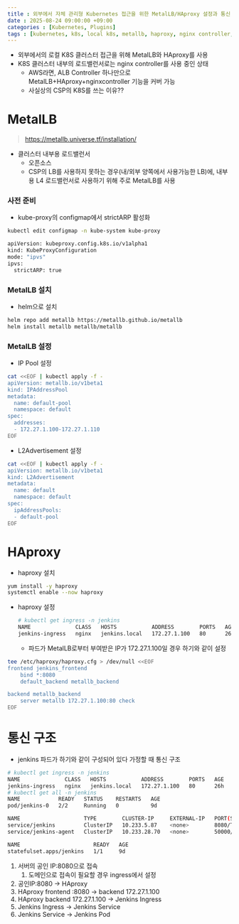 ```yaml
---
title : 외부에서 자체 관리형 Kubernetes 접근을 위한 MetalLB/HAproxy 설정과 통신 구조
date : 2025-08-24 09:00:00 +09:00
categories : [Kubernetes, Plugins]
tags : [kubernetes, k8s, local k8s, metallb, haproxy, nginx controller, self managed k8s]  #소문자만 가능
---
```


- 외부에서의 로컬 K8S 클러스터 접근을 위해 MetalLB와 HAproxy를 사용
- K8S 클러스터 내부의 로드밸런서로는 nginx controller를 사용 중인 상태
    - AWS라면, ALB Controller 하나만으로 MetalLB+HAproxy+nginxcontroller 기능을 커버 가능
    - 사실상의 CSP의 K8S를 쓰는 이유??

# MetalLB

> https://metallb.universe.tf/installation/
> 
- 클러스터 내부용 로드밸런서
    - 오픈소스
    - CSP의 LB를 사용하지 못하는 경우(내/외부 양쪽에서 사용가능한 LB)에, 내부용 L4 로드밸런서로 사용하기 위해 주로 MetalLB를 사용

### 사전 준비

- kube-proxy의 configmap에서 strictARP 활성화

```bash
kubectl edit configmap -n kube-system kube-proxy

apiVersion: kubeproxy.config.k8s.io/v1alpha1
kind: KubeProxyConfiguration
mode: "ipvs"
ipvs:
  strictARP: true
```

### MetalLB 설치

- helm으로 설치

```bash
helm repo add metallb https://metallb.github.io/metallb
helm install metallb metallb/metallb
```

### MetalLB 설정

- IP Pool 설정

```bash
cat <<EOF | kubectl apply -f -
apiVersion: metallb.io/v1beta1
kind: IPAddressPool
metadata:
  name: default-pool
  namespace: default
spec:
  addresses:
  - 172.27.1.100-172.27.1.110
EOF
```

- L2Advertisement 설정

```bash
cat <<EOF | kubectl apply -f -
apiVersion: metallb.io/v1beta1
kind: L2Advertisement
metadata:
  name: default
  namespace: default
spec:
  ipAddressPools:
  - default-pool
EOF
```

# HAproxy

- haproxy 설치

```bash
yum install -y haproxy
systemctl enable --now haproxy
```

- haproxy 설정
    
    ```bash
    # kubectl get ingress -n jenkins
    NAME              CLASS   HOSTS           ADDRESS        PORTS   AGE
    jenkins-ingress   nginx   jenkins.local   172.27.1.100   80      26h
    ```
    
    - 파드가 MetalLB로부터 부여받은 IP가 172.27.1.100일 경우 하기와 같이 설정

```bash
tee /etc/haproxy/haproxy.cfg > /dev/null <<EOF
frontend jenkins_frontend
    bind *:8080
    default_backend metallb_backend

backend metallb_backend
    server metallb 172.27.1.100:80 check
EOF
```

# 통신 구조

- jenkins 파드가 하기와 같이 구성되어 있다 가정할 때 통신 구조

```bash
# kubectl get ingress -n jenkins
NAME              CLASS   HOSTS           ADDRESS        PORTS   AGE
jenkins-ingress   nginx   jenkins.local   172.27.1.100   80      26h
# kubectl get all -n jenkins 
NAME            READY   STATUS    RESTARTS   AGE
pod/jenkins-0   2/2     Running   0          9d

NAME                    TYPE        CLUSTER-IP     EXTERNAL-IP   PORT(S)     AGE
service/jenkins         ClusterIP   10.233.5.87    <none>        8080/TCP    9d
service/jenkins-agent   ClusterIP   10.233.28.70   <none>        50000/TCP   9d

NAME                       READY   AGE
statefulset.apps/jenkins   1/1     9d
```

1. 서버의 공인 IP:8080으로 접속
    1. 도메인으로 접속이 필요할 경우 ingress에서 설정
2. 공인IP:8080 → HAproxy
3. HAproxy frontend :8080 → backend 172.27.1.100
4. HAproxy backend 172.27.1.100 → Jenkins Ingress
5. Jenkins Ingress → Jenkins Service
6. Jenkins Service → Jenkins Pod